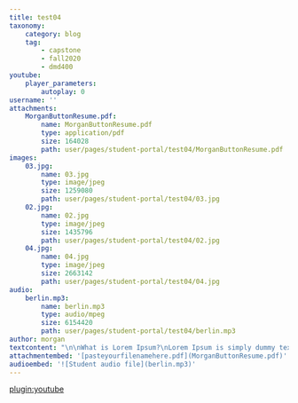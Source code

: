 ```yaml
---
title: test04
taxonomy:
    category: blog
    tag:
        - capstone
        - fall2020
        - dmd400
youtube:
    player_parameters:
        autoplay: 0
username: ''
attachments:
    MorganButtonResume.pdf:
        name: MorganButtonResume.pdf
        type: application/pdf
        size: 164028
        path: user/pages/student-portal/test04/MorganButtonResume.pdf
images:
    03.jpg:
        name: 03.jpg
        type: image/jpeg
        size: 1259080
        path: user/pages/student-portal/test04/03.jpg
    02.jpg:
        name: 02.jpg
        type: image/jpeg
        size: 1435796
        path: user/pages/student-portal/test04/02.jpg
    04.jpg:
        name: 04.jpg
        type: image/jpeg
        size: 2663142
        path: user/pages/student-portal/test04/04.jpg
audio:
    berlin.mp3:
        name: berlin.mp3
        type: audio/mpeg
        size: 6154420
        path: user/pages/student-portal/test04/berlin.mp3
author: morgan
textcontent: "\n\nWhat is Lorem Ipsum?\nLorem Ipsum is simply dummy text of the printing and typesetting industry. Lorem Ipsum has been the industry's standard dummy text ever since the 1500s, when an unknown printer took a galley of type and scrambled it to make a type specimen book. It has survived not only five centuries, but also the leap into electronic typesetting, remaining essentially unchanged. It was popularised in the 1960s with the release of Letraset sheets containing Lorem Ipsum passages, and more recently with desktop publishing software like Aldus PageMaker including versions of Lorem Ipsum.\n\nWhy do we use it?\nIt is a long established fact that a reader will be distracted by the readable content of a page when looking at its layout.\nThe point of using Lorem Ipsum is that it has a more-or-less normal distribution of letters, as opposed to using 'Content here, content here', making it look like readable English. Many desktop publishing packages and web page editors now use Lorem Ipsum as their default model text, and a search for 'lorem ipsum' will uncover many web sites still in their infancy. Various versions have evolved over the years, sometimes by accident, sometimes on purpose (injected humour and the like)."
attachmentembed: '[pasteyourfilenamehere.pdf](MorganButtonResume.pdf)'
audioembed: '![Student audio file](berlin.mp3)'
---
```


[plugin:youtube](https://www.youtube.com/watch?v=fJC92FyMifI)
